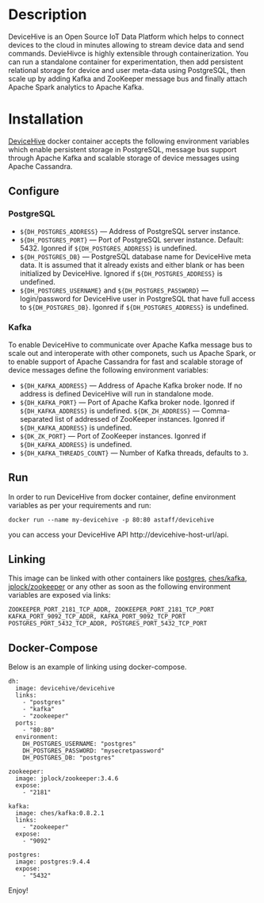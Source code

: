 # Description
DeviceHive is an Open Source IoT Data Platform which helps to connect devices to the cloud in minutes allowing to stream device data and send commands. DevieHivce is highly extensible through containerization. You can run a standalone container for experimentation, then add persistent relational storage for device and user meta-data using PostgreSQL, then scale up by adding Kafka and ZooKeeper message bus and finally attach Apache Spark analytics to Apache Kafka. 

# Installation
[DeviceHive](https://github.com/devicehive/devicehive-java-server) docker container accepts the following environment variables which enable persistent storage in PostgreSQL, message bus support through Apache Kafka and scalable storage of device messages using Apache Cassandra.

## Configure 
### PostgreSQL
* ```${DH_POSTGRES_ADDRESS}``` — Address of PostgreSQL server instance. 
* ```${DH_POSTGRES_PORT}``` — Port of PostgreSQL server instance. Default: 5432. Igonred if ```${DH_POSTGRES_ADDRESS}``` is undefined.
* ```${DH_POSTGRES_DB}``` — PostgreSQL database name for DeviceHive meta data. It is assumed that it already exists and either blank or has been initialized by DeviceHive. Ignored if ```${DH_POSTGRES_ADDRESS}``` is undefined.
* ```${DH_POSTGRES_USERNAME}``` and ```${DH_POSTGRES_PASSWORD}``` — login/password for DeviceHive user in PostgreSQL that have full access to ```${DH_POSTGRES_DB}```. Igonred if  ```${DH_POSTGRES_ADDRESS}``` is undefined.

### Kafka
To enable DeviceHive to communicate over Apache Kafka message bus to scale out and interoperate with other componets, such us Apache Spark, or to enable support of Apache Cassandra for fast and scalable storage of device messages define the following environment variables:
* ```${DH_KAFKA_ADDRESS}``` — Address of Apache Kafka broker node. If no address is defined DeviceHive will run in standalone mode.
* ```${DH_KAFKA_PORT}``` — Port of Apache Kafka broker node. Igonred if ```${DH_KAFKA_ADDRESS}``` is undefined.
```${DK_ZH_ADDRESS}``` — Comma-separated list of addressed of ZooKeeper instances. Igonred if ```${DH_KAFKA_ADDRESS}``` is undefined.
* ```${DK_ZK_PORT}``` — Port of ZooKeeper instances. Igonred if ```${DH_KAFKA_ADDRESS}``` is undefined.
* ```${DH_KAFKA_THREADS_COUNT}``` — Number of Kafka threads, defaults to ```3```. 

## Run
In order to run DeviceHive from docker container, define environment variables as per your requirements and run:
```
docker run --name my-devicehive -p 80:80 astaff/devicehive
```
you can access your DeviceHive API http://devicehive-host-url/api. 

## Linking

[postgres]: https://hub.docker.com/_/postgres/ "postgres"
[ches/kafka]: https://hub.docker.com/r/ches/kafka/ "ches/kafka"
[jplock/zookeeper]: https://hub.docker.com/r/jplock/zookeeper/ "jplock/zookeeper"

This image can be linked with other containers like [postgres], [ches/kafka], [jplock/zookeeper] or any other as soon as the following environment variables are exposed via links:
```
ZOOKEEPER_PORT_2181_TCP_ADDR, ZOOKEEPER_PORT_2181_TCP_PORT
KAFKA_PORT_9092_TCP_ADDR, KAFKA_PORT_9092_TCP_PORT
POSTGRES_PORT_5432_TCP_ADDR, POSTGRES_PORT_5432_TCP_PORT
```

## Docker-Compose

Below is an example of linking using docker-compose.
```
dh: 
  image: devicehive/devicehive
  links:
    - "postgres"
    - "kafka"
    - "zookeeper"
  ports:
    - "80:80"
  environment:
    DH_POSTGRES_USERNAME: "postgres"
    DH_POSTGRES_PASSWORD: "mysecretpassword"
    DH_POSTGRES_DB: "postgres"

zookeeper:
  image: jplock/zookeeper:3.4.6
  expose:
    - "2181"

kafka:
  image: ches/kafka:0.8.2.1
  links:
    - "zookeeper"
  expose:
    - "9092"

postgres: 
  image: postgres:9.4.4
  expose:
    - "5432"
```

Enjoy!




